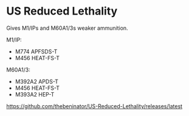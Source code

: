 # US Reduced Lethality
Gives M1/IPs and M60A1/3s weaker ammunition. 

M1/IP:
- M774 APFSDS-T
- M456 HEAT-FS-T

M60A1/3: 
- M392A2 APDS-T
- M456 HEAT-FS-T
- M393A2 HEP-T 

https://github.com/thebeninator/US-Reduced-Lethality/releases/latest
